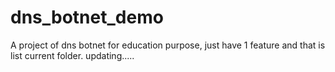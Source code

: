 # dns_botnet_demo
A project of dns botnet for education purpose,
just have 1 feature and that is list current folder.
 updating.....
